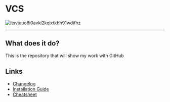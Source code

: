 # VCS

![itsvjuuo8i0avki2kqlxtkhh91wdifhz](https://github.com/user-attachments/assets/e4a0570f-7d62-48ec-86cf-cff6f1b5faa2)

---

## What does it do?
This is the repository that will show my work with GitHub


## Links
- [Changelog](./changelog.md)
- [Installation Guide](./install.md)
- [Cheatsheet](./git-cheatsheet.md)
